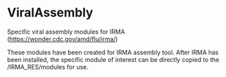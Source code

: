 # ViralAssembly
Specific viral assembly modules for IRMA (https://wonder.cdc.gov/amd/flu/irma/)

These modules have been created for IRMA assembly tool. After IRMA has been installed, the specific module of interest can be directly copied to the /IRMA_RES/modules for use. 
